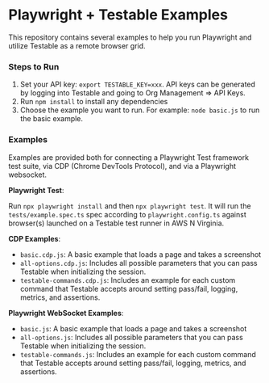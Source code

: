 Playwright + Testable Examples
==============================

This repository contains several examples to help you run Playwright and utilize Testable as a remote browser grid.

### Steps to Run

1. Set your API key: `export TESTABLE_KEY=xxx`. API keys can be generated by logging into Testable and going to Org Management => API Keys.
2. Run `npm install` to install any dependencies
3. Choose the example you want to run. For example: `node basic.js` to run the basic example.

### Examples

Examples are provided both for connecting a Playwright Test framework test suite, via CDP (Chrome DevTools Protocol), and via a Playwright websocket.

**Playwright Test**:

Run `npx playwright install` and then `npx playwright test`. It will run the `tests/example.spec.ts` spec according to `playwright.config.ts` against browser(s) launched on a Testable test runner in AWS N Virginia.

**CDP Examples**:

* `basic.cdp.js`: A basic example that loads a page and takes a screenshot
* `all-options.cdp.js`: Includes all possible parameters that you can pass Testable when initializing the session.
* `testable-commands.cdp.js`: Includes an example for each custom command that Testable accepts around setting pass/fail, logging, metrics, and assertions.

**Playwright WebSocket Examples**:

* `basic.js`: A basic example that loads a page and takes a screenshot
* `all-options.js`: Includes all possible parameters that you can pass Testable when initializing the session.
* `testable-commands.js`: Includes an example for each custom command that Testable accepts around setting pass/fail, logging, metrics, and assertions.